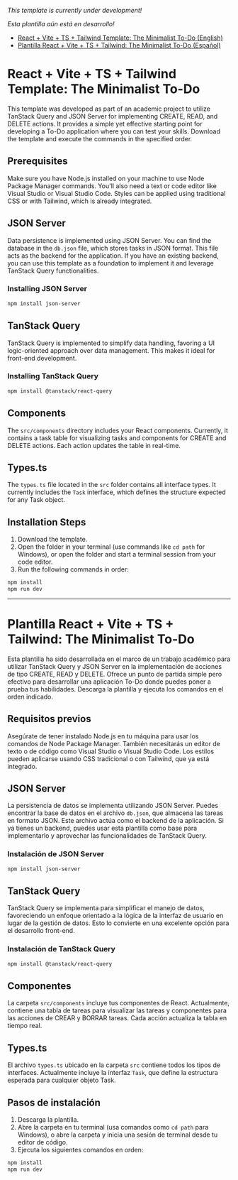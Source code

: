 *This template is currently under development!*

*Esta plantilla aún está en desarrollo!*

- [React + Vite + TS + Tailwind Template: The Minimalist To-Do (English)](https://github.com/caleones/To-Do-Minimalist-Template/blob/main/README.md#react--vite--ts--tailwind-template-the-minimalist-to-do)
- [Plantilla React + Vite + TS + Tailwind: The Minimalist To-Do (Español)](https://github.com/caleones/To-Do-Minimalist-Template/blob/main/README.md#plantilla-react--vite--ts--tailwind-the-minimalist-to-do)

# React + Vite + TS + Tailwind Template: The Minimalist To-Do

This template was developed as part of an academic project to utilize TanStack Query and JSON Server for implementing CREATE, READ, and DELETE actions. It provides a simple yet effective starting point for developing a To-Do application where you can test your skills. Download the template and execute the commands in the specified order.

## Prerequisites

Make sure you have Node.js installed on your machine to use Node Package Manager commands. You'll also need a text or code editor like Visual Studio or Visual Studio Code. Styles can be applied using traditional CSS or with Tailwind, which is already integrated.

## JSON Server

Data persistence is implemented using JSON Server. You can find the database in the `db.json` file, which stores tasks in JSON format. This file acts as the backend for the application. If you have an existing backend, you can use this template as a foundation to implement it and leverage TanStack Query functionalities.

### Installing JSON Server
```bash
npm install json-server
```

## TanStack Query

TanStack Query is implemented to simplify data handling, favoring a UI logic-oriented approach over data management. This makes it ideal for front-end development.

### Installing TanStack Query
```bash
npm install @tanstack/react-query
```

## Components

The `src/components` directory includes your React components. Currently, it contains a task table for visualizing tasks and components for CREATE and DELETE actions. Each action updates the table in real-time.

## Types.ts

The `types.ts` file located in the `src` folder contains all interface types. It currently includes the `Task` interface, which defines the structure expected for any Task object.

## Installation Steps

1. Download the template.
2. Open the folder in your terminal (use commands like `cd path` for Windows), or open the folder and start a terminal session from your code editor.
3. Run the following commands in order:
```bash
npm install
npm run dev
```

---

# Plantilla React + Vite + TS + Tailwind: The Minimalist To-Do

Esta plantilla ha sido desarrollada en el marco de un trabajo académico para utilizar TanStack Query y JSON Server en la implementación de acciones de tipo CREATE, READ y DELETE. Ofrece un punto de partida simple pero efectivo para desarrollar una aplicación To-Do donde puedes poner a prueba tus habilidades. Descarga la plantilla y ejecuta los comandos en el orden indicado.

## Requisitos previos

Asegúrate de tener instalado Node.js en tu máquina para usar los comandos de Node Package Manager. También necesitarás un editor de texto o de código como Visual Studio o Visual Studio Code. Los estilos pueden aplicarse usando CSS tradicional o con Tailwind, que ya está integrado.

## JSON Server

La persistencia de datos se implementa utilizando JSON Server. Puedes encontrar la base de datos en el archivo `db.json`, que almacena las tareas en formato JSON. Este archivo actúa como el backend de la aplicación. Si ya tienes un backend, puedes usar esta plantilla como base para implementarlo y aprovechar las funcionalidades de TanStack Query.

### Instalación de JSON Server
```bash
npm install json-server
```

## TanStack Query

TanStack Query se implementa para simplificar el manejo de datos, favoreciendo un enfoque orientado a la lógica de la interfaz de usuario en lugar de la gestión de datos. Esto lo convierte en una excelente opción para el desarrollo front-end.

### Instalación de TanStack Query
```bash
npm install @tanstack/react-query
```

## Componentes

La carpeta `src/components` incluye tus componentes de React. Actualmente, contiene una tabla de tareas para visualizar las tareas y componentes para las acciones de CREAR y BORRAR tareas. Cada acción actualiza la tabla en tiempo real.

## Types.ts

El archivo `types.ts` ubicado en la carpeta `src` contiene todos los tipos de interfaces. Actualmente incluye la interfaz `Task`, que define la estructura esperada para cualquier objeto Task.

## Pasos de instalación

1. Descarga la plantilla.
2. Abre la carpeta en tu terminal (usa comandos como `cd path` para Windows), o abre la carpeta y inicia una sesión de terminal desde tu editor de código.
3. Ejecuta los siguientes comandos en orden:
```bash
npm install
npm run dev
```
